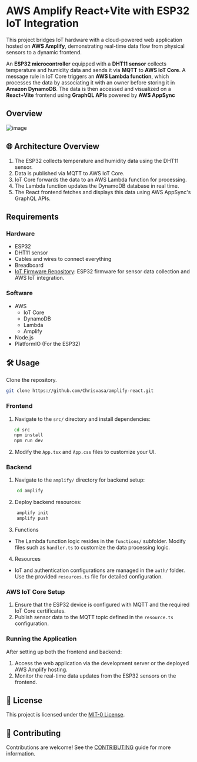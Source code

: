 # AWS Amplify React+Vite with ESP32 IoT Integration
This project bridges IoT hardware with a cloud-powered web application hosted on **AWS Amplify**, demonstrating real-time data flow from physical sensors to a dynamic frontend. 

An **ESP32 microcontroller** equipped with a **DHT11 sensor** collects temperature and humidity data and sends it via **MQTT** to **AWS IoT Core**. A message rule in IoT Core triggers an **AWS Lambda function**, which processes the data by associating it with an owner before storing it in **Amazon DynamoDB**. The data is then accessed and visualized on a **React+Vite** frontend using **GraphQL APIs** powered by **AWS AppSync**
## Overview
![image](https://github.com/user-attachments/assets/4a073f0f-576a-4549-8416-0aaa1a7d22c2)

## 🌐 Architecture Overview

1. The ESP32 collects temperature and humidity data using the DHT11 sensor.
2. Data is published via MQTT to AWS IoT Core.
3. IoT Core forwards the data to an AWS Lambda function for processing.
4. The Lambda function updates the DynamoDB database in real time.
5. The React frontend fetches and displays this data using AWS AppSync's GraphQL APIs.

## Requirements
### Hardware
- ESP32
- DHT11 sensor
- Cables and wires to connect everything
- Breadboard
- [IoT Firmware Repository](https://github.com/Chrisvasa/esp_aws): ESP32 firmware for sensor data collection and AWS IoT integration.
### Software
- AWS
  - IoT Core
  - DynamoDB
  - Lambda
  - Amplify
- Node.js
- PlatformIO (For the ESP32)


## 🛠️ Usage
Clone the repository.
```bash
git clone https://github.com/Chrisvasa/amplify-react.git
```
### Frontend
1. Navigate to the `src/` directory and install dependencies:
```bash
   cd src
   npm install
   npm run dev
```
2. Modify the `App.tsx` and `App.css` files to customize your UI. 
### Backend
1. Navigate to the `amplify/` directory for backend setup:
```bash
    cd amplify
```
2. Deploy backend resources:
```bash
    amplify init
    amplify push
```
3. Functions
- The Lambda function logic resides in the `functions/` subfolder. Modify files such as `handler.ts` to customize the data processing logic.
4. Resources
  - IoT and authentication configurations are managed in the `auth/` folder. Use the provided `resources.ts` file for detailed configuration.
### AWS IoT Core Setup
1. Ensure that the ESP32 device is configured with MQTT and the required IoT Core certificates.
2. Publish sensor data to the MQTT topic defined in the `resource.ts` configuration.

### Running the Application
After setting up both the frontend and backend:
1. Access the web application via the development server or the deployed AWS Amplify hosting.
2. Monitor the real-time data updates from the ESP32 sensors on the frontend.

## 📝 License

This project is licensed under the [MIT-0 License](LICENSE).

## 🤝 Contributing

Contributions are welcome! See the [CONTRIBUTING](CONTRIBUTING.md) guide for more information.
